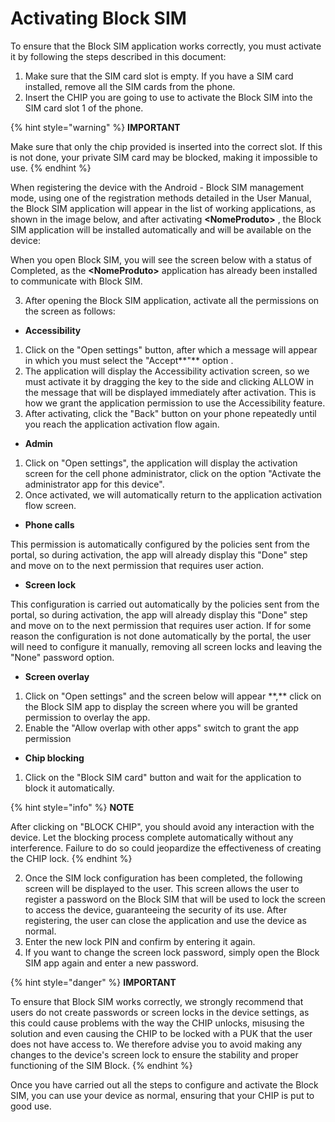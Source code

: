 # Activating Block SIM

To ensure that the Block SIM application works correctly, you must activate it by following the steps described in this document:

1. Make sure that the SIM card slot is empty. If you have a SIM card installed, remove all the SIM cards from the phone.&#x20;
2. Insert the CHIP you are going to use to activate the Block SIM into the SIM card slot 1 of the phone.

{% hint style="warning" %}
**IMPORTANT**

Make sure that only the chip provided is inserted into the correct slot. If this is not done, your private SIM card may be blocked, making it impossible to use.
{% endhint %}

When registering the device with the Android - Block SIM management mode, using one of the registration methods detailed in the User Manual, the Block SIM application will appear in the list of working applications, as shown in the image below, and after activating **\<NomeProduto>** , the Block SIM application will be installed automatically and will be available on the device:

When you open Block SIM, you will see the screen below with a status of Completed, as the **\<NomeProduto>** application has already been installed to communicate with Block SIM.

3. After opening the Block SIM application, activate all the permissions on the screen as follows:

* **Accessibility**

1. Click on the "Open settings" button, after which a message will appear in which you must select the "Accept\*\*"\*\* option .
2. The application will display the Accessibility activation screen, so we must activate it by dragging the key to the side and clicking ALLOW in the message that will be displayed immediately after activation. This is how we grant the application permission to use the Accessibility feature.
3. After activating, click the "Back" button on your phone repeatedly until you reach the application activation flow again.

* **Admin**

1. Click on "Open settings", the application will display the activation screen for the cell phone administrator, click on the option "Activate the administrator app for this device".
2. Once activated, we will automatically return to the application activation flow screen.

* **Phone calls**

This permission is automatically configured by the policies sent from the portal, so during activation, the app will already display this "Done" step and move on to the next permission that requires user action.

* **Screen lock**

This configuration is carried out automatically by the policies sent from the portal, so during activation, the app will already display this "Done" step and move on to the next permission that requires user action. If for some reason the configuration is not done automatically by the portal, the user will need to configure it manually, removing all screen locks and leaving the "None" password option.

* **Screen overlay**

1. Click on "Open settings" and the screen below will appear \*\*,\*\* click on the Block SIM app to display the screen where you will be granted permission to overlay the app.
2. Enable the "Allow overlap with other apps" switch to grant the app permission

* **Chip blocking**

1. Click on the "Block SIM card" button and wait for the application to block it automatically.

{% hint style="info" %}
**NOTE**

After clicking on "BLOCK CHIP", you should avoid any interaction with the device. Let the blocking process complete automatically without any interference. Failure to do so could jeopardize the effectiveness of creating the CHIP lock.
{% endhint %}

2. Once the SIM lock configuration has been completed, the following screen will be displayed to the user. This screen allows the user to register a password on the Block SIM that will be used to lock the screen to access the device, guaranteeing the security of its use. After registering, the user can close the application and use the device as normal.
3. Enter the new lock PIN and confirm by entering it again.
4. If you want to change the screen lock password, simply open the Block SIM app again and enter a new password.

{% hint style="danger" %}
**IMPORTANT**

To ensure that Block SIM works correctly, we strongly recommend that users do not create passwords or screen locks in the device settings, as this could cause problems with the way the CHIP unlocks, misusing the solution and even causing the CHIP to be locked with a PUK that the user does not have access to. We therefore advise you to avoid making any changes to the device's screen lock to ensure the stability and proper functioning of the SIM Block.
{% endhint %}



Once you have carried out all the steps to configure and activate the Block SIM, you can use your device as normal, ensuring that your CHIP is put to good use.
